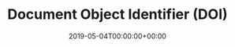 ---
title: 'Document Object Identifier (DOI)'
field: 'cg.identifier.doi'
slug: 'cg-identifier-doi'
description: 'DOI for the item in the following URL format: https://doi.org/10.1016/j.scitotenv.2021.148169. Note that HTTPS is preferred and the older "dx.doi.org" format is discouraged. The DOI should be issued by the publisher of the work (for example, not from AgEcon).'
required: False
policy: 'Free text.'
date: '2019-05-04T00:00:00+00:00'
---